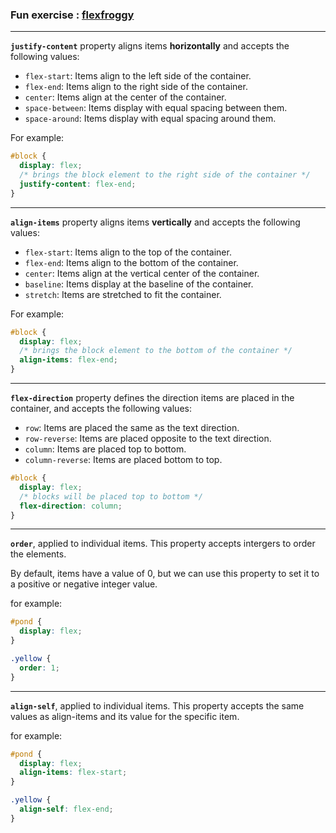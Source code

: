 ### Fun exercise : [flexfroggy](http://flexboxfroggy.com/)
---
**```justify-content```** property aligns items **horizontally** and accepts the following values:

- ```flex-start```: Items align to the left side of the container.
- ```flex-end```: Items align to the right side of the container.
- ```center```: Items align at the center of the container.
- ```space-between```: Items display with equal spacing between them.
- ```space-around```: Items display with equal spacing around them.

For example: 

```css
#block {
  display: flex;
  /* brings the block element to the right side of the container */
  justify-content: flex-end;
}
```
--- 
 **```align-items```** property aligns items **vertically** and accepts the following values:

- ```flex-start```: Items align to the top of the container.
- ```flex-end```: Items align to the bottom of the container.
- ```center```: Items align at the vertical center of the container.
- ```baseline```: Items display at the baseline of the container.
- ```stretch```: Items are stretched to fit the container.

For example: 

```css
#block {
  display: flex;
  /* brings the block element to the bottom of the container */
  align-items: flex-end;
}
```
---
 **``flex-direction``** property defines the direction items are placed in the container, and accepts the following values:

- ```row```: Items are placed the same as the text direction.
- ```row-reverse```: Items are placed opposite to the text direction.
- ```column```: Items are placed top to bottom.
- ```column-reverse```: Items are placed bottom to top.

```css
#block {
  display: flex;
  /* blocks will be placed top to bottom */
  flex-direction: column;
}
```
---
**``order``**, applied to individual items. This property accepts intergers to order the elements.

By default, items have a value of 0, but we can use this property to set it to a positive or negative integer value.

for example:
```css
#pond {
  display: flex;
}

.yellow {
  order: 1; 
}
```
---
**``align-self``**, applied to individual items. This property accepts the same values as align-items and its value for the specific item.

for example:
```css
#pond {
  display: flex;
  align-items: flex-start;
}

.yellow {
  align-self: flex-end;
}
```


